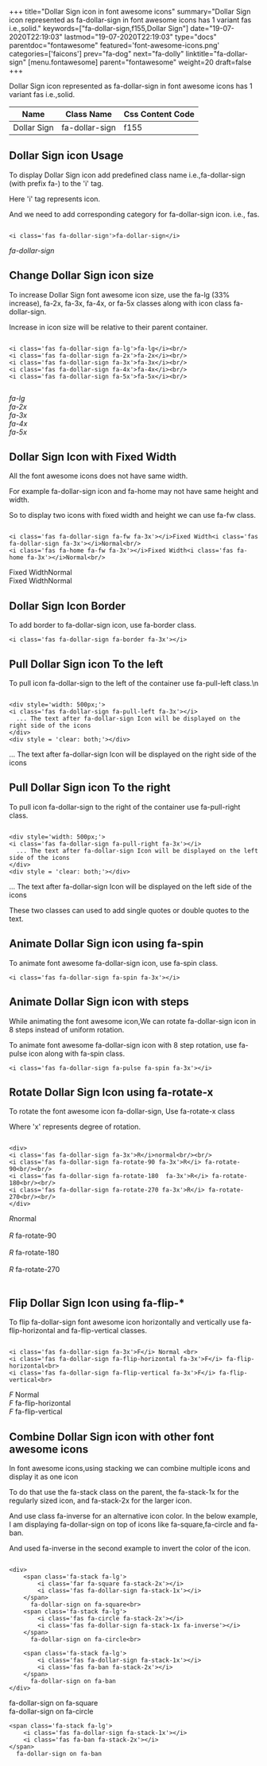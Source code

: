 +++
title="Dollar Sign icon in font awesome icons"
summary="Dollar Sign icon represented as fa-dollar-sign in font awesome icons has 1 variant fas i.e.,solid."
keywords=["fa-dollar-sign,f155,Dollar Sign"]
date="19-07-2020T22:19:03"
lastmod="19-07-2020T22:19:03"
type="docs"
parentdoc="fontawesome"
featured='font-awesome-icons.png'
categories=['faicons']
prev="fa-dog"
next="fa-dolly"
linktitle="fa-dollar-sign"
[menu.fontawesome]
parent="fontawesome"
weight=20
draft=false
+++


Dollar Sign icon represented as fa-dollar-sign in font awesome icons has 1 variant fas i.e.,solid.

<div class='table-responsive'><table class='table'><thead><tr><th>Name</th><th>Class Name</th><th>Css Content Code</th></tr></thead><tbody><tr><td>Dollar Sign</td><td>fa-dollar-sign</td><td>f155</td></tr></tbody></table></div>



## Dollar Sign icon Usage

To display Dollar Sign icon add predefined class name i.e.,fa-dollar-sign (with prefix fa-) to the 'i' tag.

Here 'i' tag represents icon.

And we need to add corresponding category for fa-dollar-sign icon. i.e., fas.


```

<i class='fas fa-dollar-sign'>fa-dollar-sign</i>
```

<i class='fas fa-dollar-sign'>fa-dollar-sign</i>




## Change Dollar Sign icon size
To increase Dollar Sign font awesome icon size, use the fa-lg (33% increase), fa-2x, fa-3x, fa-4x, or fa-5x classes along with icon class fa-dollar-sign.

Increase in icon size will be relative to their parent container. 

```

<i class='fas fa-dollar-sign fa-lg'>fa-lg</i><br/>
<i class='fas fa-dollar-sign fa-2x'>fa-2x</i><br/>
<i class='fas fa-dollar-sign fa-3x'>fa-3x</i><br/>
<i class='fas fa-dollar-sign fa-4x'>fa-4x</i><br/>
<i class='fas fa-dollar-sign fa-5x'>fa-5x</i><br/>
            
```

<i class='fas fa-dollar-sign fa-lg'>fa-lg</i><br/>
<i class='fas fa-dollar-sign fa-2x'>fa-2x</i><br/>
<i class='fas fa-dollar-sign fa-3x'>fa-3x</i><br/>
<i class='fas fa-dollar-sign fa-4x'>fa-4x</i><br/>
<i class='fas fa-dollar-sign fa-5x'>fa-5x</i><br/>
            



## Dollar Sign Icon with Fixed Width 

All the font awesome icons does not have same width.

For example fa-dollar-sign icon and fa-home may not have same height and width.

So to display two icons with fixed width and height we can use fa-fw class.


```

<i class='fas fa-dollar-sign fa-fw fa-3x'></i>Fixed Width<i class='fas fa-dollar-sign fa-3x'></i>Normal<br/>
<i class='fas fa-home fa-fw fa-3x'></i>Fixed Width<i class='fas fa-home fa-3x'></i>Normal<br/>
```

<i class='fas fa-dollar-sign fa-fw fa-3x'></i>Fixed Width<i class='fas fa-dollar-sign fa-3x'></i>Normal<br/>
<i class='fas fa-home fa-fw fa-3x'></i>Fixed Width<i class='fas fa-home fa-3x'></i>Normal<br/>



## Dollar Sign Icon Border 

To add border to fa-dollar-sign icon, use fa-border class.


```
<i class='fas fa-dollar-sign fa-border fa-3x'></i>

```
<i class='fas fa-dollar-sign fa-border fa-3x'></i>





## Pull Dollar Sign icon To the left

To pull icon fa-dollar-sign to the left of the container use fa-pull-left class.\n

```

<div style='width: 500px;'>
<i class='fas fa-dollar-sign fa-pull-left fa-3x'></i>
  ... The text after fa-dollar-sign Icon will be displayed on the right side of the icons
</div>
<div style = 'clear: both;'></div>
```

<div style='width: 500px;'>
<i class='fas fa-dollar-sign fa-pull-left fa-3x'></i>
  ... The text after fa-dollar-sign Icon will be displayed on the right side of the icons
</div>
<div style = 'clear: both;'></div>




## Pull Dollar Sign icon To the right
To pull icon fa-dollar-sign to the right of the container use fa-pull-right class.

```

<div style='width: 500px;'>
<i class='fas fa-dollar-sign fa-pull-right fa-3x'></i>
  ... The text after fa-dollar-sign Icon will be displayed on the left side of the icons
</div>
<div style = 'clear: both;'></div>
```

<div style='width: 500px;'>
<i class='fas fa-dollar-sign fa-pull-right fa-3x'></i>
  ... The text after fa-dollar-sign Icon will be displayed on the left side of the icons
</div>
<div style = 'clear: both;'></div>

These two classes can used to add single quotes or double quotes to the text.


## Animate Dollar Sign icon using fa-spin
To animate font awesome fa-dollar-sign icon, use fa-spin class.

```
<i class='fas fa-dollar-sign fa-spin fa-3x'></i>
```
<i class='fas fa-dollar-sign fa-spin fa-3x'></i>




## Animate Dollar Sign icon with steps
While animating the font awesome icon,We can rotate fa-dollar-sign icon in 8 steps instead of uniform rotation.

To animate font awesome fa-dollar-sign icon with 8 step rotation, use fa-pulse icon along with fa-spin class.


```
<i class='fas fa-dollar-sign fa-pulse fa-spin fa-3x'></i>

```
<i class='fas fa-dollar-sign fa-pulse fa-spin fa-3x'></i>





## Rotate Dollar Sign Icon using fa-rotate-x
To rotate the font awesome icon fa-dollar-sign, Use fa-rotate-x class

Where 'x' represents degree of rotation.


```

<div>
<i class='fas fa-dollar-sign fa-3x'>R</i>normal<br/><br/>
<i class='fas fa-dollar-sign fa-rotate-90 fa-3x'>R</i> fa-rotate-90<br/><br/> 
<i class='fas fa-dollar-sign fa-rotate-180  fa-3x'>R</i> fa-rotate-180<br/><br/> 
<i class='fas fa-dollar-sign fa-rotate-270 fa-3x'>R</i> fa-rotate-270<br/><br/>
</div>
```

<div>
<i class='fas fa-dollar-sign fa-3x'>R</i>normal<br/><br/>
<i class='fas fa-dollar-sign fa-rotate-90 fa-3x'>R</i> fa-rotate-90<br/><br/> 
<i class='fas fa-dollar-sign fa-rotate-180  fa-3x'>R</i> fa-rotate-180<br/><br/> 
<i class='fas fa-dollar-sign fa-rotate-270 fa-3x'>R</i> fa-rotate-270<br/><br/>
</div>




## Flip Dollar Sign Icon using fa-flip-*
To flip fa-dollar-sign font awesome icon horizontally and vertically use fa-flip-horizontal and fa-flip-vertical classes. 

```

<i class='fas fa-dollar-sign fa-3x'>F</i> Normal <br>
<i class='fas fa-dollar-sign fa-flip-horizontal fa-3x'>F</i> fa-flip-horizontal<br>
<i class='fas fa-dollar-sign fa-flip-vertical fa-3x'>F</i> fa-flip-vertical<br>
```

<i class='fas fa-dollar-sign fa-3x'>F</i> Normal <br>
<i class='fas fa-dollar-sign fa-flip-horizontal fa-3x'>F</i> fa-flip-horizontal<br>
<i class='fas fa-dollar-sign fa-flip-vertical fa-3x'>F</i> fa-flip-vertical<br>




## Combine Dollar Sign icon with other font awesome icons
In font awesome icons,using stacking we can combine multiple icons and display it as one icon 

To do that use the fa-stack class on the parent, the fa-stack-1x for the regularly sized icon, and fa-stack-2x for the larger icon.

And use class fa-inverse for an alternative icon color. 
In the below example, I am displaying fa-dollar-sign on top of icons like fa-square,fa-circle and fa-ban.

And used fa-inverse in the second example to invert the color of the icon.

```

<div>
    <span class='fa-stack fa-lg'>
        <i class='far fa-square fa-stack-2x'></i>
        <i class='fas fa-dollar-sign fa-stack-1x'></i>
    </span>
      fa-dollar-sign on fa-square<br>
    <span class='fa-stack fa-lg'>
        <i class='fas fa-circle fa-stack-2x'></i>
        <i class='fas fa-dollar-sign fa-stack-1x fa-inverse'></i>
    </span>
      fa-dollar-sign on fa-circle<br>

    <span class='fa-stack fa-lg'>
        <i class='fas fa-dollar-sign fa-stack-1x'></i>
        <i class='fas fa-ban fa-stack-2x'></i>
    </span>
      fa-dollar-sign on fa-ban
</div>
```

<div>
    <span class='fa-stack fa-lg'>
        <i class='far fa-square fa-stack-2x'></i>
        <i class='fas fa-dollar-sign fa-stack-1x'></i>
    </span>
      fa-dollar-sign on fa-square<br>
    <span class='fa-stack fa-lg'>
        <i class='fas fa-circle fa-stack-2x'></i>
        <i class='fas fa-dollar-sign fa-stack-1x fa-inverse'></i>
    </span>
      fa-dollar-sign on fa-circle<br>

    <span class='fa-stack fa-lg'>
        <i class='fas fa-dollar-sign fa-stack-1x'></i>
        <i class='fas fa-ban fa-stack-2x'></i>
    </span>
      fa-dollar-sign on fa-ban
</div>






